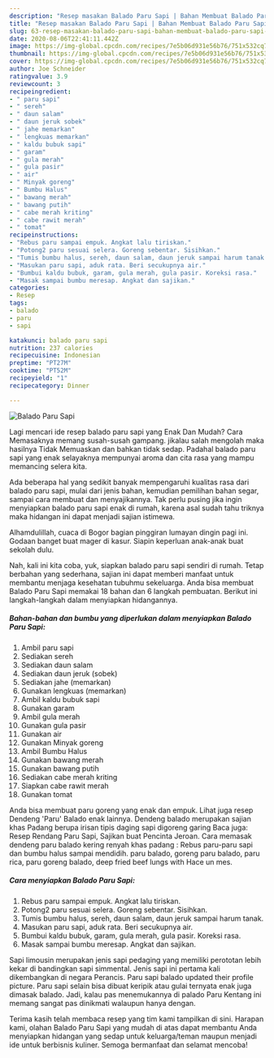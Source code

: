 ```yaml
---
description: "Resep masakan Balado Paru Sapi | Bahan Membuat Balado Paru Sapi Yang Enak Banget"
title: "Resep masakan Balado Paru Sapi | Bahan Membuat Balado Paru Sapi Yang Enak Banget"
slug: 63-resep-masakan-balado-paru-sapi-bahan-membuat-balado-paru-sapi-yang-enak-banget
date: 2020-08-06T22:41:11.442Z
image: https://img-global.cpcdn.com/recipes/7e5b06d931e56b76/751x532cq70/balado-paru-sapi-foto-resep-utama.jpg
thumbnail: https://img-global.cpcdn.com/recipes/7e5b06d931e56b76/751x532cq70/balado-paru-sapi-foto-resep-utama.jpg
cover: https://img-global.cpcdn.com/recipes/7e5b06d931e56b76/751x532cq70/balado-paru-sapi-foto-resep-utama.jpg
author: Joe Schneider
ratingvalue: 3.9
reviewcount: 3
recipeingredient:
- " paru sapi"
- " sereh"
- " daun salam"
- " daun jeruk sobek"
- " jahe memarkan"
- " lengkuas memarkan"
- " kaldu bubuk sapi"
- " garam"
- " gula merah"
- " gula pasir"
- " air"
- " Minyak goreng"
- " Bumbu Halus"
- " bawang merah"
- " bawang putih"
- " cabe merah kriting"
- " cabe rawit merah"
- " tomat"
recipeinstructions:
- "Rebus paru sampai empuk. Angkat lalu tiriskan."
- "Potong2 paru sesuai selera. Goreng sebentar. Sisihkan."
- "Tumis bumbu halus, sereh, daun salam, daun jeruk sampai harum tanak."
- "Masukan paru sapi, aduk rata. Beri secukupnya air."
- "Bumbui kaldu bubuk, garam, gula merah, gula pasir. Koreksi rasa."
- "Masak sampai bumbu meresap. Angkat dan sajikan."
categories:
- Resep
tags:
- balado
- paru
- sapi

katakunci: balado paru sapi 
nutrition: 237 calories
recipecuisine: Indonesian
preptime: "PT27M"
cooktime: "PT52M"
recipeyield: "1"
recipecategory: Dinner

---
```



![Balado Paru Sapi](https://img-global.cpcdn.com/recipes/7e5b06d931e56b76/751x532cq70/balado-paru-sapi-foto-resep-utama.jpg)

Lagi mencari ide resep balado paru sapi yang Enak Dan Mudah? Cara Memasaknya memang susah-susah gampang. jikalau salah mengolah maka hasilnya Tidak Memuaskan dan bahkan tidak sedap. Padahal balado paru sapi yang enak selayaknya mempunyai aroma dan cita rasa yang mampu memancing selera kita.

Ada beberapa hal yang sedikit banyak mempengaruhi kualitas rasa dari balado paru sapi, mulai dari jenis bahan, kemudian pemilihan bahan segar, sampai cara membuat dan menyajikannya. Tak perlu pusing jika ingin menyiapkan balado paru sapi enak di rumah, karena asal sudah tahu triknya maka hidangan ini dapat menjadi sajian istimewa.

Alhamdulillah, cuaca di Bogor bagian pinggiran lumayan dingin pagi ini. Godaan banget buat mager di kasur. Siapin keperluan anak-anak buat sekolah dulu.


Nah, kali ini kita coba, yuk, siapkan balado paru sapi sendiri di rumah. Tetap berbahan yang sederhana, sajian ini dapat memberi manfaat untuk membantu menjaga kesehatan tubuhmu sekeluarga. Anda bisa membuat Balado Paru Sapi memakai 18 bahan dan 6 langkah pembuatan. Berikut ini langkah-langkah dalam menyiapkan hidangannya.

<!--inarticleads1-->

##### Bahan-bahan dan bumbu yang diperlukan dalam menyiapkan Balado Paru Sapi:

1. Ambil  paru sapi
1. Sediakan  sereh
1. Sediakan  daun salam
1. Sediakan  daun jeruk (sobek)
1. Sediakan  jahe (memarkan)
1. Gunakan  lengkuas (memarkan)
1. Ambil  kaldu bubuk sapi
1. Gunakan  garam
1. Ambil  gula merah
1. Gunakan  gula pasir
1. Gunakan  air
1. Gunakan  Minyak goreng
1. Ambil  Bumbu Halus
1. Gunakan  bawang merah
1. Gunakan  bawang putih
1. Sediakan  cabe merah kriting
1. Siapkan  cabe rawit merah
1. Gunakan  tomat


Anda bisa membuat paru goreng yang enak dan empuk. Lihat juga resep Dendeng &#39;Paru&#39; Balado enak lainnya. Dendeng balado merupakan sajian khas Padang berupa irisan tipis daging sapi digoreng garing Baca juga: Resep Rendang Paru Sapi, Sajikan buat Pencinta Jeroan. Cara memasak dendeng paru balado kering renyah khas padang : Rebus paru-paru sapi dan bumbu halus sampai mendidih. paru balado, goreng paru balado, paru rica, paru goreng balado, deep fried beef lungs with Hace un mes. 

<!--inarticleads2-->

##### Cara menyiapkan Balado Paru Sapi:

1. Rebus paru sampai empuk. Angkat lalu tiriskan.
1. Potong2 paru sesuai selera. Goreng sebentar. Sisihkan.
1. Tumis bumbu halus, sereh, daun salam, daun jeruk sampai harum tanak.
1. Masukan paru sapi, aduk rata. Beri secukupnya air.
1. Bumbui kaldu bubuk, garam, gula merah, gula pasir. Koreksi rasa.
1. Masak sampai bumbu meresap. Angkat dan sajikan.


Sapi limousin merupakan jenis sapi pedaging yang memiliki perototan lebih kekar di bandingkan sapi simmental. Jenis sapi ini pertama kali dikembangkan di negara Perancis. Paru sapi balado updated their profile picture. Paru sapi selain bisa dibuat keripik atau gulai ternyata enak juga dimasak balado. Jadi, kalau pas menemukannya di palado Paru Kentang ini memang sangat pas dinikmati walaupun hanya dengan. 

Terima kasih telah membaca resep yang tim kami tampilkan di sini. Harapan kami, olahan Balado Paru Sapi yang mudah di atas dapat membantu Anda menyiapkan hidangan yang sedap untuk keluarga/teman maupun menjadi ide untuk berbisnis kuliner. Semoga bermanfaat dan selamat mencoba!
